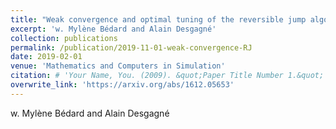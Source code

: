 ```yaml
---
title: "Weak convergence and optimal tuning of the reversible jump algorithm"
excerpt: 'w. Mylène Bédard and Alain Desgagné'
collection: publications
permalink: /publication/2019-11-01-weak-convergence-RJ
date: 2019-02-01
venue: 'Mathematics and Computers in Simulation'
citation: # 'Your Name, You. (2009). &quot;Paper Title Number 1.&quot; <i>Journal 1</i>. 1(1).'
overwrite_link: 'https://arxiv.org/abs/1612.05653'
---
```

w. Mylène Bédard and Alain Desgagné